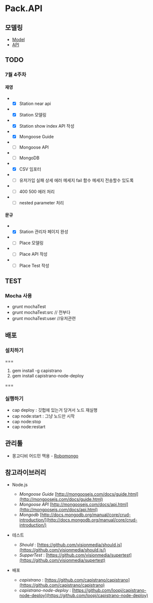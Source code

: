 # Pack.API
## 모델링
* [Model](https://github.com/Nexters/Pack.API/wiki/Modeling)
* [API](https://github.com/Nexters/Pack.API/wiki/API)

## TODO
### 7월 4주차
#### 재영
* - [x] Station near api
* - [x] Station 모델링
* - [x] Station show index API 작성
* - [x] Mongoose Guide
* - [ ] Mongoose API
* - [ ] MongoDB
* - [x] CSV 임포터
* - [ ] 유저가입 실패 상세 에러 메세지 fail 함수 메세지 전송할수 있도록
* - [ ] 400 500 에러 처리
* - [ ] nested parameter 처리
#### 문규
* - [x] Station 관리자 페이지 완성
* - [ ] Place 모델링
* - [ ] Place API 작성
* - [ ] Place Test 작성

## TEST
### Mocha 사용
  - grunt mochaTest
  - grunt mochaTest:src // 전부다
  - grunt mochaTest:user //유저관련


## 배포
### 설치하기
===

1. gem install -g capistrano
2. gem install capistrano-node-deploy

===
### 실행하기
* cap deploy : 깃헙에 있는거 당겨서 노드 재실행
* cap node:start : 그냥 노드만 시작
* cap node:stop
* cap node:restart

## 관리툴
* 몽고디비 어드민 맥용 - [Robomongo](http://robomongo.org )



## 참고라이브러리
- Node.js
	- *Mongoose Guide* [http://mongoosejs.com/docs/guide.html](http://mongoosejs.com/docs/guide.html)
	- *Mongoose API* [http://mongoosejs.com/docs/api.html](http://mongoosejs.com/docs/api.html)
	- *Mongodb* [http://docs.mongodb.org/manual/core/crud-introduction/](http://docs.mongodb.org/manual/core/crud-introduction/)

- 테스트
	- *Should* : [https://github.com/visionmedia/should.js](https://github.com/visionmedia/should.js/)
 	- *SupperTest* : [https://github.com/visionmedia/supertest](https://github.com/visionmedia/supertest)

- 배포
	- *capistrano* : [https://github.com/capistrano/capistrano](https://github.com/capistrano/capistrano)
	- *capistrano-node-deploy* : [https://github.com/loopj/capistrano-node-deploy](https://github.com/loopj/capistrano-node-deploy)
